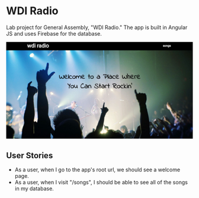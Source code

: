 # WDI Radio
Lab project for General Assembly, "WDI Radio." The app is built in Angular JS and uses Firebase for the database.

![Screenshot](wdi-radio.png)

## User Stories

* As a user, when I go to the app's root url, we should see a welcome page.
* As a user, when I visit "/songs", I should be able to see all of the songs in my database.
